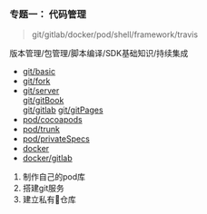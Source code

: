 
### 专题一： 代码管理

> git/gitlab/docker/pod/shell/framework/travis

版本管理/包管理/脚本编译/SDK基础知识/持续集成

- [git/basic](../git/git_basic.md)  
- [git/fork](../git/git_fork.md)  
- [git/server](../git/git_server.md)  
  [git/gitBook](../git/gitbook.md)  
  [git/gitlab](../git/gitlab.md)
  [git/gitPages](../git/gitpages.md)
- [pod/cocoapods](../pod/cocoapods.md)
- [pod/trunk](../pod/cocoapods_trunk.md)
- [pod/privateSpecs](../pod/privateSpecs.md)
- [docker](../docker/docker.md)
- [docker/gitlab](../docker/gitlab.md)

1. 制作自己的pod库
2. 搭建git服务
2. 建立私有仓库
